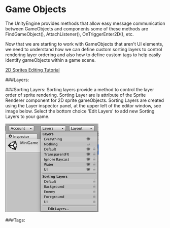 # Game Objects

The UnityEngine provides methods that allow easy message communication between GameObjects and components some of these methods are FindGameObject(), AttachListener(), OnTriggerEnter2D(), etc.

Now that we are starting to work with GameObjects that aren't UI elements, we need to understand how we can define custom sorting layers to control rendering layer ordering and also how to define custom tags to help easily identify gameObjects within a game scene.

[2D Sprites Editing Tutorial](https://www.youtube.com/watch?v=tp9PRN2TMy0)

###Layers:


###Sorting Layers:
Sorting layers provide a method to control the layer order of sprite rendering.  Sorting Layer are is attribute of the Sprite Renderer component for 2D sprite gameObjects.  Sorting Layers are created using the Layer inspector panel, at the upper left of the editor window, see image below.  Select the bottom choice 'Edit Layers' to add new Sorting Layers to your game.

![](/assets/SortingLayer.png)


###Tags:


